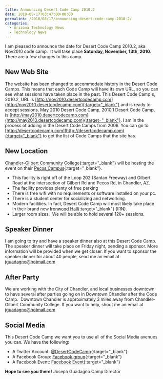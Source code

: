 ```yaml
---
title: Announcing Desert Code Camp 2010.2
date: 2010-08-17T03:47:00+00:00
permalink: /2010/08/17/announcing-desert-code-camp-2010-2/
categories:
  - Arizona Technology News
  - Technology News
---
```

I am pleased to announce the date for Desert Code Camp 2010.2, aka Nov2010 code camp.  It will take place **Saturday, November, 13th, 2010**. There are a few changes to this camp.

## New Web Site

The website has been changed to accommodate history in the Desert Code Camps. This means that each Code Camp will have its own URL, so you can see what sessions have taken place in the past. This Desert Code Camp's, 2010.2, URL is [http://nov2010.desertcodecamp.com](http://nov2010.desertcodecamp.com){:target="_blank"} and is ready to accept sessions. May 2010 Desert Code Camp, 2010.1 Desert Code Camp, is [http://may2010.desertcodecamp.com](http://may2010.desertcodecamp.com){:target="_blank"}. I am in the process of adding in the Desert Code Camps from 2009\. You can go to [http://desertcodecamp.com](http://desertcodecamp.com){:target="_blank"} to get the list of Code Camps that the site has.

## New Location

[Chandler-Gilbert Community College](http://www2.cgc.maricopa.edu/){:target="_blank"} will be hosting the event on their [Pecos Campus](http://www.cgc.maricopa.edu/adminservices/maps/pecos/Pages/PecosCampus.aspx){:target="_blank"}.

* This facility is right off of the Loop 202 (Santan Freeway) and Gilbert Road at the intersection of Gilbert Rd and Pecos Rd, in Chandler, AZ.
* The facility provides plenty of free parking
* There is free wifi with no requirements or software installed on your pc.
* There is a student center for socializing and networking.
* Modern facilities. In fact, Desert Code Camp will most likely take place in their brand new [Ironwood Hall](http://www.cgc.maricopa.edu/adminservices/maps/pecos/Pages/pecos-i.aspx){:target="_blank"} (IRN).
* Larger room sizes.  We will be able to hold several 120+ sessions.

## Speaker Dinner

I am going to try and have a speaker dinner also at this Desert Code Camp.  The speaker dinner will take place on Friday night, pending a sponsor. More information will be provided when we get closer. If you want to sponsor the speaker dinner for about 40 people, send me an email at jguadagno@hotmail.com.

## After Party

We are working with the City of Chandler, and local businesses downtown to have several after parties going on in Downtown Chandler after the Code Camp.  Downtown Chandler is approximately 3 miles away from Chandler-Gilbert Community College. If you want to help, shoot me an email at jguadagno@hotmail.com.

## Social Media

This Desert Code Camp we want you to use all of the Social Media avenues you can. We have the following:

* A Twitter Account: [@DesertCodeCamp](http://twitter.com/desertcodecamp){:target="_blank"}
* A Facebook Group: [Facebook group](http://www.facebook.com/group.php?gid=121127197936341&v=app_2344061033&ref=ts#!/group.php?gid=121127197936341&ref=ts){:target="_blank"}
* A Facebook Event: [Facebook Event](http://www.facebook.com/group.php?gid=121127197936341&v=app_2344061033&ref=ts#!/event.php?eid=144666038890143&ref=mf){:target="_blank"}

**Hope to see you there!** Joseph Guadagno Camp Director
